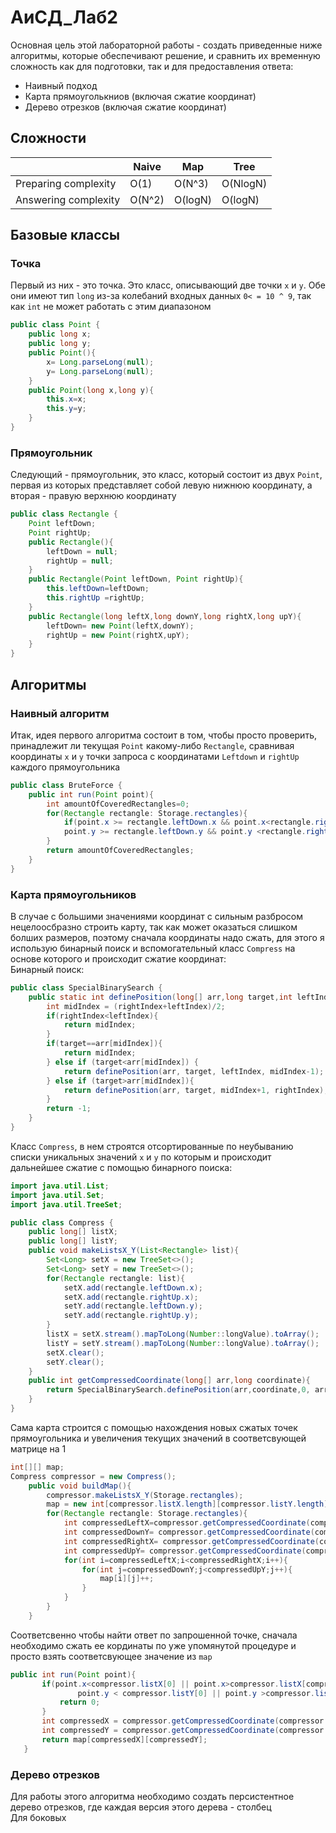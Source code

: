 # АиСД_Лаб2
Основная цель этой лабораторной работы - создать приведенные ниже алгоритмы, которые обеспечивают решение, и сравнить их временную сложность как для подготовки, так и для предоставления ответа:
- Наивный подход
- Карта прямоуголькниов (включая сжатие координат)
- Дерево отрезков (включая сжатие координат)
## Сложности
|    | Naive | Map | Tree |
|----|-------|-----|------|
|Preparing complexity| O(1) | O(N^3) | O(NlogN)|
|Answering complexity| O(N^2)| O(logN) | O(logN)|
## Базовые классы 
### Точка
Первый из них - это точка. Это класс, описывающий две точки `x` и `y`. Обе они имеют тип `long` из-за колебаний входных данных `0< = 10 ^ 9`, так как `int` не может работать с этим диапазоном
```java
public class Point {
    public long x;
    public long y;
    public Point(){
        x= Long.parseLong(null);
        y= Long.parseLong(null);
    }
    public Point(long x,long y){
        this.x=x;
        this.y=y;
    }
}
```
### Прямоугольник
Следующий - прямоугольник, это класс, который состоит из двух `Point`, первая из которых представляет собой левую нижнюю координату, а вторая - правую верхнюю координату
```java
public class Rectangle {
    Point leftDown;
    Point rightUp;
    public Rectangle(){
        leftDown = null;
        rightUp = null;
    }
    public Rectangle(Point leftDown, Point rightUp){
        this.leftDown=leftDown;
        this.rightUp =rightUp;
    }
    public Rectangle(long leftX,long downY,long rightX,long upY){
        leftDown= new Point(leftX,downY);
        rightUp = new Point(rightX,upY);
    }
}
```
## Алгоритмы
### Наивный алгоритм
Итак, идея первого алгоритма состоит в том, чтобы просто проверить, принадлежит ли текущая `Point` какому-либо `Rectangle`, сравнивая координаты `x` и `y` точки запроса с координатами `Leftdown` и `rightUp` каждого прямоугольника
```java
public class BruteForce {
    public int run(Point point){
        int amountOfCoveredRectangles=0;
        for(Rectangle rectangle: Storage.rectangles){
            if(point.x >= rectangle.leftDown.x && point.x<rectangle.rightUp.x &&
            point.y >= rectangle.leftDown.y && point.y <rectangle.rightUp.y) amountOfCoveredRectangles++;
        }
        return amountOfCoveredRectangles;
    }
}
```
### Карта прямоугольников
В случае с большими значениями координат с сильным разбросом нецелоосбразно строить карту, так как может оказаться слишком болших размеров, поэтому сначала координаты надо сжать, для этого я использую бинарный поиск и вспомогательный класс `Compress` на основе которого и происходит сжатие координат:  
Бинарный поиск:
```java
public class SpecialBinarySearch {
    public static int definePosition(long[] arr,long target,int leftIndex,int rightIndex){
        int midIndex = (rightIndex+leftIndex)/2;
        if(rightIndex<leftIndex){
            return midIndex;
        }
        if(target==arr[midIndex]){
            return midIndex;
        } else if (target<arr[midIndex]) {
            return definePosition(arr, target, leftIndex, midIndex-1);
        } else if (target>arr[midIndex]){
            return definePosition(arr, target, midIndex+1, rightIndex);
        }
        return -1;
    }
}
```  
Класс `Compress`, в нем строятся отсортированные по неубыванию списки уникальных значений `x` и `y` по которым и происходит дальнейшее сжатие с помощью бинарного поиска:
```java
import java.util.List;
import java.util.Set;
import java.util.TreeSet;

public class Compress {
    public long[] listX;
    public long[] listY;
    public void makeListsX_Y(List<Rectangle> list){
        Set<Long> setX = new TreeSet<>();
        Set<Long> setY = new TreeSet<>();
        for(Rectangle rectangle: list){
            setX.add(rectangle.leftDown.x);
            setX.add(rectangle.rightUp.x);
            setY.add(rectangle.leftDown.y);
            setY.add(rectangle.rightUp.y);
        }
        listX = setX.stream().mapToLong(Number::longValue).toArray();
        listY = setY.stream().mapToLong(Number::longValue).toArray();
        setX.clear();
        setY.clear();
    }
    public int getCompressedCoordinate(long[] arr,long coordinate){
        return SpecialBinarySearch.definePosition(arr,coordinate,0, arr.length-1);
    }
}
```  
Сама карта строится с помощью нахождения новых сжатых точек прямоугольника и увеличения текущих значений в соответсвующей матрице на 1
```java
int[][] map;
Compress compressor = new Compress();
    public void buildMap(){
        compressor.makeListsX_Y(Storage.rectangles);
        map = new int[compressor.listX.length][compressor.listY.length];
        for(Rectangle rectangle: Storage.rectangles){
            int compressedLeftX=compressor.getCompressedCoordinate(compressor.listX,rectangle.leftDown.x);
            int compressedDownY= compressor.getCompressedCoordinate(compressor.listY,rectangle.leftDown.y);
            int compressedRightX= compressor.getCompressedCoordinate(compressor.listX,rectangle.rightUp.x);
            int compressedUpY= compressor.getCompressedCoordinate(compressor.listY,rectangle.rightUp.y);
            for(int i=compressedLeftX;i<compressedRightX;i++){
                for(int j=compressedDownY;j<compressedUpY;j++){
                    map[i][j]++;
                }
            }
        }
    }
 ```
 Соответсвенно чтобы найти ответ по запрошенной точке, сначала необходимо сжать ее кординаты по уже упомянутой процедуре и просто взять соответсвующее значение из `map`
 ```java
 public int run(Point point){
        if(point.x<compressor.listX[0] || point.x>compressor.listX[compressor.listX.length-1] ||
                point.y < compressor.listY[0] || point.y >compressor.listY[compressor.listY.length-1]){
            return 0;
        }
        int compressedX = compressor.getCompressedCoordinate(compressor.listX, point.x);
        int compressedY = compressor.getCompressedCoordinate(compressor.listY, point.y);
        return map[compressedX][compressedY];
    }
 ```
 ### Дерево отрезков
 Для работы этого алгоритма необходимо создать персистентное дерево отрезков, где каждая версия этого дерева - столбец  
 Для боковых
